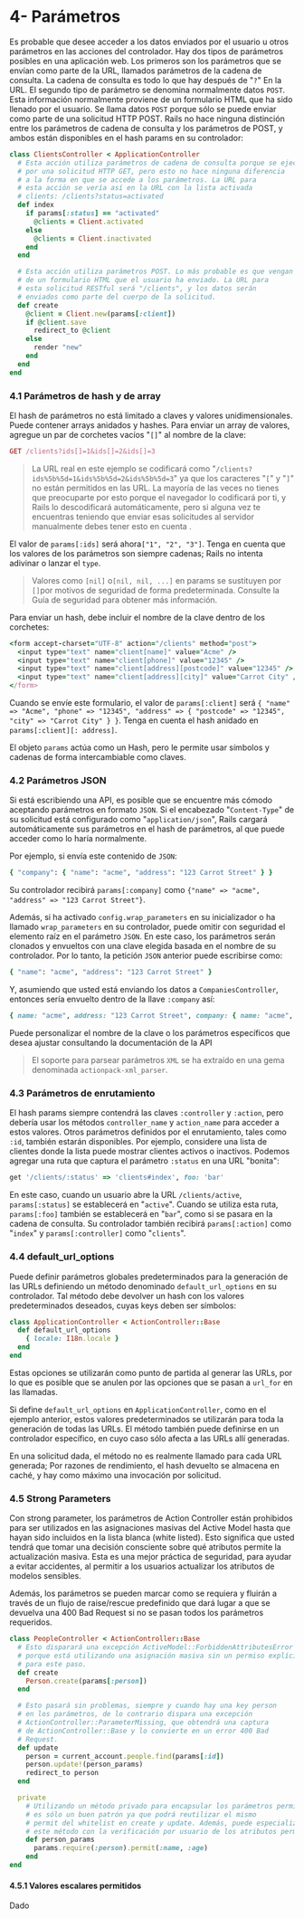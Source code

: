 # 4- Parámetros

Es probable que desee acceder a los datos enviados por el usuario u otros parámetros en las acciones del controlador. Hay dos tipos de parámetros posibles en una aplicación web. Los primeros son los parámetros que se envían como parte de la URL, llamados parámetros de la cadena de consulta. La cadena de consulta es todo lo que hay después de "`?`" En la URL. El segundo tipo de parámetro se denomina normalmente datos `POST`. Esta información normalmente proviene de un formulario HTML que ha sido llenado por el usuario. Se llama datos `POST` porque sólo se puede enviar como parte de una solicitud HTTP POST. Rails no hace ninguna distinción entre los parámetros de cadena de consulta y los parámetros de POST, y ambos están disponibles en el hash params en su controlador:

```ruby
class ClientsController < ApplicationController
  # Esta acción utiliza parámetros de cadena de consulta porque se ejecuta
  # por una solicitud HTTP GET, pero esto no hace ninguna diferencia
  # a la forma en que se accede a los parámetros. La URL para
  # esta acción se vería así en la URL con la lista activada
  # clients: /clients?status=activated
  def index
    if params[:status] == "activated"
      @clients = Client.activated
    else
      @clients = Client.inactivated
    end
  end

  # Esta acción utiliza parámetros POST. Lo más probable es que vengan
  # de un formulario HTML que el usuario ha enviado. La URL para
  # esta solicitud RESTful será "/clients", y los datos serán
  # enviados como parte del cuerpo de la solicitud.  
  def create
    @client = Client.new(params[:client])
    if @client.save
      redirect_to @client
    else
      render "new"
    end
  end
end
```

### 4.1 Parámetros de hash y de array

El hash de parámetros no está limitado a claves y valores unidimensionales. Puede contener arrays anidados y hashes. Para enviar un array de valores, agregue un par de corchetes vacíos "`[]`" al nombre de la clave:

```ruby
GET /clients?ids[]=1&ids[]=2&ids[]=3
```

> La URL real en este ejemplo se codificará como "`/clients?ids%5b%5d=1&ids%5b%5d=2&ids%5b%5d=3`" ya que los caracteres "`[`" y "`]`" no están permitidos en las URL. La mayoría de las veces no tienes que preocuparte por esto porque el navegador lo codificará por ti, y Rails lo descodificará automáticamente, pero si alguna vez te encuentras teniendo que enviar esas solicitudes al servidor manualmente debes tener esto en cuenta .

El valor de `params[:ids]` será ahora`["1", "2", "3"]`. Tenga en cuenta que los valores de los parámetros son siempre cadenas; Rails no intenta adivinar o lanzar el `type`.

> Valores como `[nil]` o`[nil, nil, ...]` en params se sustituyen por `[]`por motivos de seguridad de forma predeterminada. Consulte la Guía de seguridad para obtener más información.

Para enviar un hash, debe incluir el nombre de la clave dentro de los corchetes:

```ruby
<form accept-charset="UTF-8" action="/clients" method="post">
  <input type="text" name="client[name]" value="Acme" />
  <input type="text" name="client[phone]" value="12345" />
  <input type="text" name="client[address][postcode]" value="12345" />
  <input type="text" name="client[address][city]" value="Carrot City" />
</form>
```

Cuando se envíe este formulario, el valor de `params[:client]` será `{ "name" => "Acme", "phone" => "12345", "address" => { "postcode" => "12345", "city" => "Carrot City" } }`. Tenga en cuenta el hash anidado en `params[:client][: address]`.

El objeto `params` actúa como un Hash, pero le permite usar símbolos y cadenas de forma intercambiable como claves.

### 4.2 Parámetros JSON

Si está escribiendo una API, es posible que se encuentre más cómodo aceptando parámetros en formato `JSON`. Si el encabezado "`Content-Type`" de su solicitud está configurado como "`application/json`", Rails cargará automáticamente sus parámetros en el hash de parámetros, al que puede acceder como lo haría normalmente.

Por ejemplo, si envía este contenido de `JSON`:

```ruby
{ "company": { "name": "acme", "address": "123 Carrot Street" } }
```

Su controlador recibirá `params[:company]` como `{"name" => "acme", "address" => "123 Carrot Street"}`.

Además, si ha activado `config.wrap_parameters` en su inicializador o ha llamado `wrap_parameters` en su controlador, puede omitir con seguridad el elemento raíz en el parámetro `JSON`. En este caso, los parámetros serán clonados y envueltos con una clave elegida basada en el nombre de su controlador. Por lo tanto, la petición `JSON` anterior puede escribirse como:

```ruby
{ "name": "acme", "address": "123 Carrot Street" }
```

Y, asumiendo que usted está enviando los datos a `CompaniesController`, entonces sería envuelto dentro de la llave `:company` así:

```ruby
{ name: "acme", address: "123 Carrot Street", company: { name: "acme", address: "123 Carrot Street" } }
```

Puede personalizar el nombre de la clave o los parámetros específicos que desea ajustar consultando la documentación de la API

> El soporte para parsear parámetros `XML` se ha extraído en una gema denominada `actionpack-xml_parser`.





### 4.3 Parámetros de enrutamiento

El hash params siempre contendrá las claves `:controller` y `:action`, pero debería usar los métodos `controller_name` y `action_name` para acceder a estos valores. Otros parámetros definidos por el enrutamiento, tales como `:id`, también estarán disponibles. Por ejemplo, considere una lista de clientes donde la lista puede mostrar clientes activos o inactivos. Podemos agregar una ruta que captura el parámetro `:status` en una URL "bonita":

```ruby
get '/clients/:status' => 'clients#index', foo: 'bar'
```

En este caso, cuando un usuario abre la URL `/clients/active`, `params[:status]` se establecerá en "`active`". Cuando se utiliza esta ruta, `params[:foo]` también se establecerá en "`bar`", como si se pasara en la cadena de consulta. Su controlador también recibirá `params[:action]` como "`index`" y `params[:controller]` como "`clients`".





### 4.4 default\_url\_options

Puede definir parámetros globales predeterminados para la generación de las URLs definiendo un método denominado `default_url_options` en su controlador. Tal método debe devolver un hash con los valores predeterminados deseados, cuyas keys deben ser símbolos:

```ruby
class ApplicationController < ActionController::Base
  def default_url_options
    { locale: I18n.locale }
  end
end
```

Estas opciones se utilizarán como punto de partida al generar las URLs, por lo que es posible que se anulen por las opciones que se pasan a `url_for` en las llamadas.

Si define `default_url_options` en `ApplicationController`, como en el ejemplo anterior, estos valores predeterminados se utilizarán para toda la generación de todas las URLs. El método también puede definirse en un controlador específico, en cuyo caso sólo afecta a las URLs allí generadas.

En una solicitud dada, el método no es realmente llamado para cada URL generada; Por razones de rendimiento, el hash devuelto se almacena en caché, y hay como máximo una invocación por solicitud.





### 4.5 Strong Parameters

Con strong parameter, los parámetros de Action Controller están prohibidos para ser utilizados en las asignaciones masivas del Active Model hasta que hayan sido incluidos en la lista blanca \(white listed\). Esto significa que usted tendrá que tomar una decisión consciente sobre qué atributos permite la actualización masiva. Esta es una mejor práctica de seguridad, para ayudar a evitar accidentes, al permitir a los usuarios actualizar los atributos de modelos sensibles.

Además, los parámetros se pueden marcar como se requiera y fluirán a través de un flujo de raise/rescue predefinido que dará lugar a que se devuelva una 400 Bad Request si no se pasan todos los parámetros requeridos.

```ruby
class PeopleController < ActionController::Base
  # Esto disparará una excepción ActiveModel::ForbiddenAttributesError
  # porque está utilizando una asignación masiva sin un permiso explícito
  # para este paso.
  def create
    Person.create(params[:person])
  end

  # Esto pasará sin problemas, siempre y cuando hay una key person
  # en los parámetros, de lo contrario dispara una excepción
  # ActionController::ParameterMissing, que obtendrá una captura
  # de ActionController::Base y lo convierte en un error 400 Bad
  # Request.
  def update
    person = current_account.people.find(params[:id])
    person.update!(person_params)
    redirect_to person
  end

  private
    # Utilizando un método privado para encapsular los parámetros permitidos
    # es sólo un buen patrón ya que podrá reutilizar el mismo
    # permit del whitelist en create y update. Además, puede especializarse
    # este método con la verificación por usuario de los atributos permitidos.
    def person_params
      params.require(:person).permit(:name, :age)
    end
end
```

#### 4.5.1 Valores escalares permitidos

Dado

